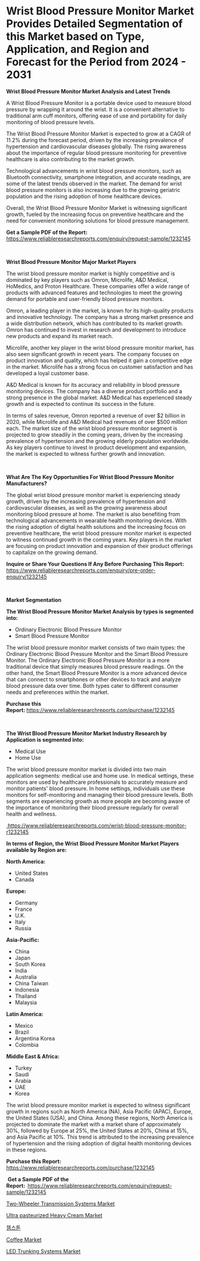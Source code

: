 <p><h1>Wrist Blood Pressure Monitor Market Provides Detailed Segmentation of this Market based on Type, Application, and Region and Forecast for the Period from 2024 - 2031</h1></p><p><strong>Wrist Blood Pressure Monitor Market Analysis and Latest Trends</strong></p>
<p><p>A Wrist Blood Pressure Monitor is a portable device used to measure blood pressure by wrapping it around the wrist. It is a convenient alternative to traditional arm cuff monitors, offering ease of use and portability for daily monitoring of blood pressure levels.</p><p>The Wrist Blood Pressure Monitor Market is expected to grow at a CAGR of 11.2% during the forecast period, driven by the increasing prevalence of hypertension and cardiovascular diseases globally. The rising awareness about the importance of regular blood pressure monitoring for preventive healthcare is also contributing to the market growth.</p><p>Technological advancements in wrist blood pressure monitors, such as Bluetooth connectivity, smartphone integration, and accurate readings, are some of the latest trends observed in the market. The demand for wrist blood pressure monitors is also increasing due to the growing geriatric population and the rising adoption of home healthcare devices.</p><p>Overall, the Wrist Blood Pressure Monitor Market is witnessing significant growth, fueled by the increasing focus on preventive healthcare and the need for convenient monitoring solutions for blood pressure management.</p></p>
<p><strong>Get a Sample PDF of the Report:&nbsp;</strong> <a href="https://www.reliableresearchreports.com/enquiry/request-sample/1232145">https://www.reliableresearchreports.com/enquiry/request-sample/1232145</a></p>
<p>&nbsp;</p>
<p><strong>Wrist Blood Pressure Monitor Major Market Players</strong></p>
<p><p>The wrist blood pressure monitor market is highly competitive and is dominated by key players such as Omron, Microlife, A&D Medical, HoMedics, and Proton Healthcare. These companies offer a wide range of products with advanced features and technologies to meet the growing demand for portable and user-friendly blood pressure monitors.</p><p>Omron, a leading player in the market, is known for its high-quality products and innovative technology. The company has a strong market presence and a wide distribution network, which has contributed to its market growth. Omron has continued to invest in research and development to introduce new products and expand its market reach.</p><p>Microlife, another key player in the wrist blood pressure monitor market, has also seen significant growth in recent years. The company focuses on product innovation and quality, which has helped it gain a competitive edge in the market. Microlife has a strong focus on customer satisfaction and has developed a loyal customer base.</p><p>A&D Medical is known for its accuracy and reliability in blood pressure monitoring devices. The company has a diverse product portfolio and a strong presence in the global market. A&D Medical has experienced steady growth and is expected to continue its success in the future.</p><p>In terms of sales revenue, Omron reported a revenue of over $2 billion in 2020, while Microlife and A&D Medical had revenues of over $500 million each. The market size of the wrist blood pressure monitor segment is projected to grow steadily in the coming years, driven by the increasing prevalence of hypertension and the growing elderly population worldwide. As key players continue to invest in product development and expansion, the market is expected to witness further growth and innovation.</p></p>
<p>&nbsp;</p>
<p><strong>What Are The Key Opportunities For Wrist Blood Pressure Monitor Manufacturers?</strong></p>
<p><p>The global wrist blood pressure monitor market is experiencing steady growth, driven by the increasing prevalence of hypertension and cardiovascular diseases, as well as the growing awareness about monitoring blood pressure at home. The market is also benefiting from technological advancements in wearable health monitoring devices. With the rising adoption of digital health solutions and the increasing focus on preventive healthcare, the wrist blood pressure monitor market is expected to witness continued growth in the coming years. Key players in the market are focusing on product innovation and expansion of their product offerings to capitalize on the growing demand.</p></p>
<p><strong>Inquire or Share Your Questions If Any Before Purchasing This Report:</strong> <a href="https://www.reliableresearchreports.com/enquiry/pre-order-enquiry/1232145">https://www.reliableresearchreports.com/enquiry/pre-order-enquiry/1232145</a></p>
<p>&nbsp;</p>
<p><strong>Market Segmentation</strong></p>
<p><strong>The Wrist Blood Pressure Monitor Market Analysis by types is segmented into:</strong></p>
<p><ul><li>Ordinary Electronic Blood Pressure Monitor</li><li>Smart Blood Pressure Monitor</li></ul></p>
<p><p>The wrist blood pressure monitor market consists of two main types: the Ordinary Electronic Blood Pressure Monitor and the Smart Blood Pressure Monitor. The Ordinary Electronic Blood Pressure Monitor is a more traditional device that simply measures blood pressure readings. On the other hand, the Smart Blood Pressure Monitor is a more advanced device that can connect to smartphones or other devices to track and analyze blood pressure data over time. Both types cater to different consumer needs and preferences within the market.</p></p>
<p><strong>Purchase this Report:&nbsp;</strong><a href="https://www.reliableresearchreports.com/purchase/1232145">https://www.reliableresearchreports.com/purchase/1232145</a></p>
<p>&nbsp;</p>
<p><strong>The Wrist Blood Pressure Monitor Market Industry Research by Application is segmented into:</strong></p>
<p><ul><li>Medical Use</li><li>Home Use</li></ul></p>
<p><p>The wrist blood pressure monitor market is divided into two main application segments: medical use and home use. In medical settings, these monitors are used by healthcare professionals to accurately measure and monitor patients' blood pressure. In home settings, individuals use these monitors for self-monitoring and managing their blood pressure levels. Both segments are experiencing growth as more people are becoming aware of the importance of monitoring their blood pressure regularly for overall health and wellness.</p></p>
<p><a href="https://www.reliableresearchreports.com/wrist-blood-pressure-monitor-r1232145">&nbsp;https://www.reliableresearchreports.com/wrist-blood-pressure-monitor-r1232145</a></p>
<p><strong>In terms of Region, the Wrist Blood Pressure Monitor Market Players available by Region are:</strong></p>
<p>
    <p> <strong> North America: </strong>
        <ul>
            <li>United States</li>
            <li>Canada</li>
        </ul>
        </p> 
    <p> <strong> Europe: </strong>
        <ul>
            <li>Germany</li>
            <li>France</li>
            <li>U.K.</li>
            <li>Italy</li>
            <li>Russia</li>
        </ul>
        </p> 
    <p> <strong> Asia-Pacific: </strong>
        <ul>
            <li>China</li>
            <li>Japan</li>
            <li>South Korea</li>
            <li>India</li>
            <li>Australia</li>
            <li>China Taiwan</li>
            <li>Indonesia</li>
            <li>Thailand</li>
            <li>Malaysia</li>
        </ul>
        </p> 
    <p> <strong> Latin America: </strong>
        <ul>
            <li>Mexico</li>
            <li>Brazil</li>
            <li>Argentina Korea</li>
            <li>Colombia</li>
        </ul>
        </p> 
    <p> <strong> Middle East & Africa: </strong>
        <ul>
            <li>Turkey</li>
            <li>Saudi</li>
            <li>Arabia</li>
            <li>UAE</li>
            <li>Korea</li>
        </ul>
    </p>
    </p>
<p><p>The wrist blood pressure monitor market is expected to witness significant growth in regions such as North America (NA), Asia Pacific (APAC), Europe, the United States (USA), and China. Among these regions, North America is projected to dominate the market with a market share of approximately 30%, followed by Europe at 25%, the United States at 20%, China at 15%, and Asia Pacific at 10%. This trend is attributed to the increasing prevalence of hypertension and the rising adoption of digital health monitoring devices in these regions.</p></p>
<p><strong>Purchase this Report: </strong><a href="https://www.reliableresearchreports.com/purchase/1232145">https://www.reliableresearchreports.com/purchase/1232145</a></p>
<p>&nbsp;<strong>Get a Sample PDF of the Report:&nbsp;&nbsp;</strong><a href="https://www.reliableresearchreports.com/enquiry/request-sample/1232145">https://www.reliableresearchreports.com/enquiry/request-sample/1232145</a></p>
<p><strong></strong></p>
<p><p><a href="https://medium.com/@stephaniewynterk14/global-two-wheeler-transmission-systems-market-size-and-market-trends-analysis-by-regional-934b004669c7">Two-Wheeler Transmission Systems Market</a></p><p><a href="https://github.com/theanastasiyah/Market-Research-Report-List-1/blob/main/ultra-pasteurized-heavy-cream-market.md">Ultra pasteurized Heavy Cream Market</a></p><p><a href="https://medium.com/@czbtzkwc9/%EB%B3%B4%EC%84%9D-%EC%8B%9C%EC%9E%A5-%EC%98%88%EC%B8%A1-%EC%8B%9C%EC%9E%A5-%EB%8F%99%ED%96%A5-%EB%B0%8F-%EC%98%81%ED%96%A5-%EB%B6%84%EC%84%9D-2024-2031-9592efe2dcf3">젬스톤</a></p><p><a href="https://github.com/khlifeservices/Market-Research-Report-List-1/blob/main/coffee-market.md">Coffee Market</a></p><p><a href="https://medium.com/@dannellbugess3/led-trunking-systems-market-size-growth-trends-statistics-forecasts-2024-2031-dff711b1aa2b">LED Trunking Systems Market</a></p></p>